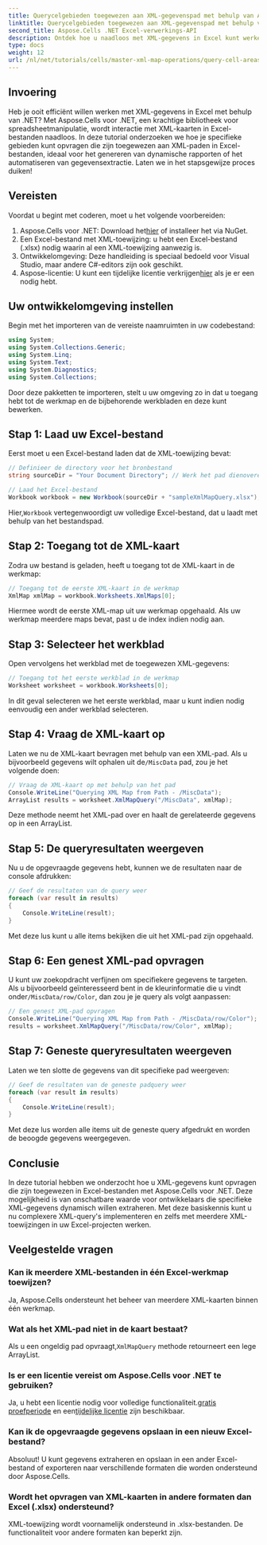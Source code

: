 ```yaml
---
title: Querycelgebieden toegewezen aan XML-gegevenspad met behulp van Aspose.Cells
linktitle: Querycelgebieden toegewezen aan XML-gegevenspad met behulp van Aspose.Cells
second_title: Aspose.Cells .NET Excel-verwerkings-API
description: Ontdek hoe u naadloos met XML-gegevens in Excel kunt werken met Aspose.Cells voor .NET. Deze uitgebreide tutorial begeleidt u door het proces van het opvragen van celgebieden die zijn toegewezen aan XML-paden, zodat u gegevensextractie kunt automatiseren en eenvoudig dynamische rapporten kunt maken.
type: docs
weight: 12
url: /nl/net/tutorials/cells/master-xml-map-operations/query-cell-areas-mapped-to-xml-data-map-path/
---
```

## Invoering

Heb je ooit efficiënt willen werken met XML-gegevens in Excel met behulp van .NET? Met Aspose.Cells voor .NET, een krachtige bibliotheek voor spreadsheetmanipulatie, wordt interactie met XML-kaarten in Excel-bestanden naadloos. In deze tutorial onderzoeken we hoe je specifieke gebieden kunt opvragen die zijn toegewezen aan XML-paden in Excel-bestanden, ideaal voor het genereren van dynamische rapporten of het automatiseren van gegevensextractie. Laten we in het stapsgewijze proces duiken!

## Vereisten

Voordat u begint met coderen, moet u het volgende voorbereiden:

1.  Aspose.Cells voor .NET: Download het[hier](https://releases.aspose.com/cells/net/) of installeer het via NuGet.
2. Een Excel-bestand met XML-toewijzing: u hebt een Excel-bestand (.xlsx) nodig waarin al een XML-toewijzing aanwezig is.
3. Ontwikkelomgeving: Deze handleiding is speciaal bedoeld voor Visual Studio, maar andere C#-editors zijn ook geschikt.
4.  Aspose-licentie: U kunt een tijdelijke licentie verkrijgen[hier](https://purchase.aspose.com/temporary-license/) als je er een nodig hebt.

## Uw ontwikkelomgeving instellen

Begin met het importeren van de vereiste naamruimten in uw codebestand:

```csharp
using System;
using System.Collections.Generic;
using System.Linq;
using System.Text;
using System.Diagnostics;
using System.Collections;
```

Door deze pakketten te importeren, stelt u uw omgeving zo in dat u toegang hebt tot de werkmap en de bijbehorende werkbladen en deze kunt bewerken.

## Stap 1: Laad uw Excel-bestand

Eerst moet u een Excel-bestand laden dat de XML-toewijzing bevat:

```csharp
// Definieer de directory voor het bronbestand
string sourceDir = "Your Document Directory"; // Werk het pad dienovereenkomstig bij

// Laad het Excel-bestand
Workbook workbook = new Workbook(sourceDir + "sampleXmlMapQuery.xlsx");
```

 Hier,`Workbook` vertegenwoordigt uw volledige Excel-bestand, dat u laadt met behulp van het bestandspad.

## Stap 2: Toegang tot de XML-kaart

Zodra uw bestand is geladen, heeft u toegang tot de XML-kaart in de werkmap:

```csharp
// Toegang tot de eerste XML-kaart in de werkmap
XmlMap xmlMap = workbook.Worksheets.XmlMaps[0];
```

Hiermee wordt de eerste XML-map uit uw werkmap opgehaald. Als uw werkmap meerdere maps bevat, past u de index indien nodig aan.

## Stap 3: Selecteer het werkblad

Open vervolgens het werkblad met de toegewezen XML-gegevens:

```csharp
// Toegang tot het eerste werkblad in de werkmap
Worksheet worksheet = workbook.Worksheets[0];
```

In dit geval selecteren we het eerste werkblad, maar u kunt indien nodig eenvoudig een ander werkblad selecteren.

## Stap 4: Vraag de XML-kaart op

Laten we nu de XML-kaart bevragen met behulp van een XML-pad. Als u bijvoorbeeld gegevens wilt ophalen uit de`/MiscData` pad, zou je het volgende doen:

```csharp
// Vraag de XML-kaart op met behulp van het pad
Console.WriteLine("Querying XML Map from Path - /MiscData");
ArrayList results = worksheet.XmlMapQuery("/MiscData", xmlMap);
```

Deze methode neemt het XML-pad over en haalt de gerelateerde gegevens op in een ArrayList.

## Stap 5: De queryresultaten weergeven

Nu u de opgevraagde gegevens hebt, kunnen we de resultaten naar de console afdrukken:

```csharp
// Geef de resultaten van de query weer
foreach (var result in results)
{
    Console.WriteLine(result);
}
```

Met deze lus kunt u alle items bekijken die uit het XML-pad zijn opgehaald.

## Stap 6: Een genest XML-pad opvragen

 U kunt uw zoekopdracht verfijnen om specifiekere gegevens te targeten. Als u bijvoorbeeld geïnteresseerd bent in de kleurinformatie die u vindt onder`/MiscData/row/Color`, dan zou je je query als volgt aanpassen:

```csharp
// Een genest XML-pad opvragen
Console.WriteLine("Querying XML Map from Path - /MiscData/row/Color");
results = worksheet.XmlMapQuery("/MiscData/row/Color", xmlMap);
```

## Stap 7: Geneste queryresultaten weergeven

Laten we ten slotte de gegevens van dit specifieke pad weergeven:

```csharp
// Geef de resultaten van de geneste padquery weer
foreach (var result in results)
{
    Console.WriteLine(result);
}
```

Met deze lus worden alle items uit de geneste query afgedrukt en worden de beoogde gegevens weergegeven.

## Conclusie

In deze tutorial hebben we onderzocht hoe u XML-gegevens kunt opvragen die zijn toegewezen in Excel-bestanden met Aspose.Cells voor .NET. Deze mogelijkheid is van onschatbare waarde voor ontwikkelaars die specifieke XML-gegevens dynamisch willen extraheren. Met deze basiskennis kunt u nu complexere XML-query's implementeren en zelfs met meerdere XML-toewijzingen in uw Excel-projecten werken. 

## Veelgestelde vragen

### Kan ik meerdere XML-bestanden in één Excel-werkmap toewijzen?  
Ja, Aspose.Cells ondersteunt het beheer van meerdere XML-kaarten binnen één werkmap.

### Wat als het XML-pad niet in de kaart bestaat?  
 Als u een ongeldig pad opvraagt,`XmlMapQuery` methode retourneert een lege ArrayList.

### Is er een licentie vereist om Aspose.Cells voor .NET te gebruiken?  
 Ja, u hebt een licentie nodig voor volledige functionaliteit.[gratis proefperiode](https://releases.aspose.com/) en een[tijdelijke licentie](https://purchase.aspose.com/temporary-license/) zijn beschikbaar.

### Kan ik de opgevraagde gegevens opslaan in een nieuw Excel-bestand?  
Absoluut! U kunt gegevens extraheren en opslaan in een ander Excel-bestand of exporteren naar verschillende formaten die worden ondersteund door Aspose.Cells.

### Wordt het opvragen van XML-kaarten in andere formaten dan Excel (.xlsx) ondersteund?  
XML-toewijzing wordt voornamelijk ondersteund in .xlsx-bestanden. De functionaliteit voor andere formaten kan beperkt zijn.